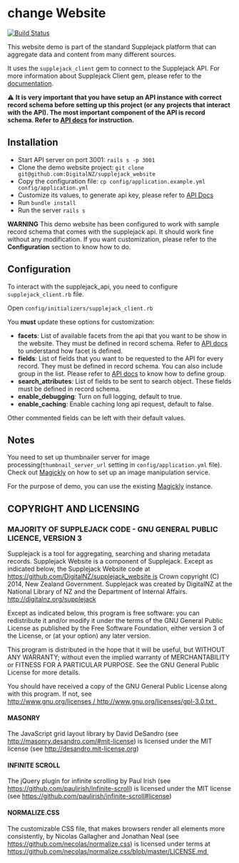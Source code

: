 change Website
==================

[![Build Status](https://travis-ci.org/DigitalNZ/supplejack_website.svg?branch=master)](https://travis-ci.org/DigitalNZ/supplejack_website)

This website demo is part of the standard Supplejack platform that can aggregate data and content from many different sources.

It uses the `supplejack_client` gem to connect to the Supplejack API. For more information about Supplejack Client gem, please refer to the [documentation](http://digitalnz.github.io/supplejack/start/supplejack-client.html).

:warning: **It is very important that you have setup an API instance with correct record schema before setting up this project (or any projects that interact with the API). The most important component of the API is record schema. Refer to [API docs](http://digitalnz.github.io/supplejack/api/creating-schemas.html) for instruction.**

Installation
------------

- Start API server on port 3001: `rails s -p 3001`
- Clone the demo website project: `git clone git@github.com:DigitalNZ/supplejack_website`
- Copy the configuration file: `cp config/application.example.yml config/application.yml`
- Customize its values, to generate api key, please refer to [API Docs](http://digitalnz.github.io/supplejack/start/supplejack-api.html)
- Run `bundle install`
- Run the server `rails s`

**WARNING** This demo website has been configured to work with sample record schema that comes with the supplejack api. It should work fine without any modification. If you want customization, please refer to the **Configuration** section to know how to do.

Configuration
-------------

To interact with the supplejack_api, you need to configure `supplejack_client.rb` file.

Open `config/initializers/supplejack_client.rb`

You **must** update these options for customization:

* **facets**: List of available facets from the api that you want to be show in the website. They must be defined in record schema. Refer to [API docs](http://digitalnz.github.io/supplejack/api/creating-schemas.html) to understand how facet is defined.
* **fields**: List of fields that you want to be requested to the API for every record. They must be defined in record schema. You can also include group in the list.
Please refer to [API docs](http://digitalnz.github.io/supplejack/api/creating-schemas.html) to know how to define group.
* **search_attributes**: List of fields to be sent to search object. These fields must be defined in record schema.
* **enable_debugging**: Turn on full logging, default to true.
* **enable_caching**: Enable caching long api request, default to false.

Other commented fields can be left with their default values.

Notes
-----

You need to set up thumbnailer server for image processing(`thumbnail_server_url` setting in `config/application.yml` file). Check out [Magickly](https://github.com/afeld/magickly) on how to set up an image manipulation service.

For the purpose of demo, you can use the existing [Magickly](http://magickly.afeld.me/) instance.

COPYRIGHT AND LICENSING  
-----------------------

### MAJORITY OF SUPPLEJACK CODE - GNU GENERAL PUBLIC LICENCE, VERSION 3  

Supplejack is a tool for aggregating, searching and sharing metadata records. Supplejack Website is a component of Supplejack. Except as indicated below, the Supplejack Website code at https://github.com/DigitalNZ/supplejack_website is Crown copyright (C) 2014, New Zealand Government. Supplejack was created by DigitalNZ at the National Library of NZ and the Department of Internal Affairs. http://digitalnz.org/supplejack

Except as indicated below, this program is free software: you can redistribute it and/or modify it under the terms of the GNU General Public License as published by the Free Software Foundation, either version 3 of the License, or (at your option) any later version.  

This program is distributed in the hope that it will be useful, but WITHOUT ANY
WARRANTY; without even the implied warranty of MERCHANTABILITY or FITNESS FOR A PARTICULAR PURPOSE. See the GNU General Public License for more details.

You should have received a copy of the GNU General Public License along with this program. If not, see http://www.gnu.org/licenses / http://www.gnu.org/licenses/gpl-3.0.txt  

#### MASONRY
The JavaScript grid layout library by David DeSandro (see http://masonry.desandro.com/#mit-license) is licensed under the MIT license (see http://desandro.mit-license.org)

#### INFINITE SCROLL
The jQuery plugin for infinite scrolling by Paul Irish (see https://github.com/paulirish/infinite-scroll) is licensed under the MIT license (see https://github.com/paulirish/infinite-scroll#license) 

#### NORMALIZE.CSS
The customizable CSS file, that makes browsers render all elements more consistently, by Nicolas Gallagher and Jonathan Neal (see https://github.com/necolas/normalize.css) is licensed under terms at https://github.com/necolas/normalize.css/blob/master/LICENSE.md 
